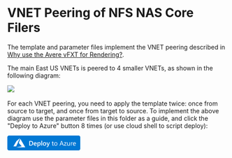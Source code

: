 # VNET Peering of NFS NAS Core Filers

The template and parameter files implement the VNET peering described in [Why use the Avere vFXT for Rendering?](../../../docs/why_avere_for_rendering.md).

The main East US VNETs is peered to 4 smaller VNETs, as shown in the following diagram:

<img src="../../../docs/images/nfs_latency/vnet_peering.png">

For each VNET peering, you need to apply the template twice: once from source to target, and once from target to source.  To implement the above diagram use the parameter files in this folder as a guide, and click the "Deploy to Azure" button 8 times (or use cloud shell to script deploy):

<a href="https://portal.azure.com/#create/Microsoft.Template/uri/https%3A%2F%2Fraw.githubusercontent.com%2FAzure%2FAvere%2Fmain%2Fsrc%2Ftutorials%2Fnfslatency%2Fvnetpeering%2Fazuredeploy.json" target="_blank">
<img src="https://raw.githubusercontent.com/Azure/azure-quickstart-templates/master/1-CONTRIBUTION-GUIDE/images/deploytoazure.png"/>
</a>

